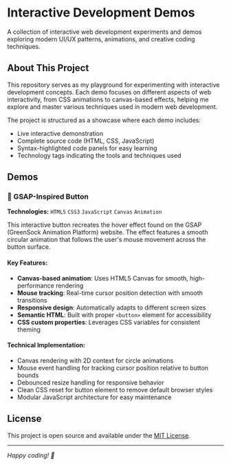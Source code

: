 # Interactive Development Demos

A collection of interactive web development experiments and demos exploring modern UI/UX patterns, animations, and creative coding techniques.

## About This Project

This repository serves as my playground for experimenting with interactive development concepts. Each demo focuses on different aspects of web interactivity, from CSS animations to canvas-based effects, helping me explore and master various techniques used in modern web development.

The project is structured as a showcase where each demo includes:
- Live interactive demonstration
- Complete source code (HTML, CSS, JavaScript)
- Syntax-highlighted code panels for easy learning
- Technology tags indicating the tools and techniques used

## Demos

### 🎯 GSAP-Inspired Button

**Technologies:** `HTML5` `CSS3` `JavaScript` `Canvas` `Animation`

This interactive button recreates the hover effect found on the GSAP (GreenSock Animation Platform) website. The effect features a smooth circular animation that follows the user's mouse movement across the button surface.

#### Key Features:
- **Canvas-based animation**: Uses HTML5 Canvas for smooth, high-performance rendering
- **Mouse tracking**: Real-time cursor position detection with smooth transitions
- **Responsive design**: Automatically adapts to different screen sizes
- **Semantic HTML**: Built with proper `<button>` element for accessibility
- **CSS custom properties**: Leverages CSS variables for consistent theming

#### Technical Implementation:
- Canvas rendering with 2D context for circle animations
- Mouse event handling for tracking cursor position relative to button bounds
- Debounced resize handling for responsive behavior
- Clean CSS reset for button element to remove default browser styles
- Modular JavaScript architecture for easy maintenance

## License

This project is open source and available under the [MIT License](LICENSE).

---

*Happy coding! 🚀*